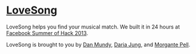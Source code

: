[LoveSong](http://lovesong.morgante.net)
===

LoveSong helps you find your musical match. We built it in 24 hours at [Facebook Summer of Hack 2013](https://www.facebook.com/events/647851678576439/?ref=22).

LoveSong is brought to you by [Dan Mundy](http://www.processthings.com/), [Daria Jung](http://dariajung.github.io/), and [Morgante Pell](http://morgante.net).